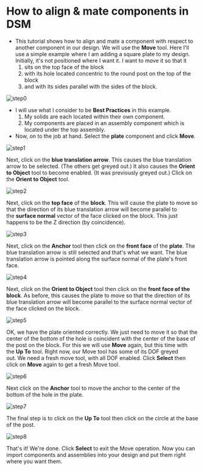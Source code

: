# How to align & mate components in DSM

* This tutorial shows how to align and mate a component with respect to another component in our design. We will use the **Move** tool. Here I'll use a simple example where I am adding a square plate to my design. Initially, it's not positioned where I want it. I want to move it so that it
    1. sits on the top face of the block
    2. with its hole located concentric to the round post on the top of the block
    3. and with its sides parallel with the sides of the block.

![step0](imgs/step0.png)

* I will use what I consider to be **Best Practices** in this example.
    1. My solids are each located within their own component.
    2. My components are placed in an assembly component which is located under the top assembly.
* Now, on to the job at hand. Select the **plate** component and click **Move**.

![step1](imgs/step1.png)

Next, click on the **blue translation arrow**. This causes the blue translation arrow to be selected. (The others get greyed out.) It also causes the **Orient to Object** tool to become enabled. (It was previously greyed out.) Click on the **Orient to Object** tool.

![step2](imgs/step2.png)

Next, click on the **top face** of the **block**. This will cause the plate to move so that the direction of its blue translation arrow will become parallel to the **surface normal** vector of the face clicked on the block. This just happens to be the Z direction (by coincidence).

![step3](imgs/step3.png)

Next, click on the **Anchor** tool then click on the **front face** of the **plate**. The blue translation arrow is still selected and that's what we want. The blue translation arrow is pointed along the surface normal of the plate's front face.

![step4](imgs/step4.png)

Next, click on the **Orient to Object** tool then click on the **front face of the block**. As before, this causes the plate to move so that the direction of its blue translation arrow will become parallel to the surface normal vector of the face clicked on the block.

![step5](imgs/step5.png)

OK, we have the plate oriented correctly. We just need to move it so that the center of the bottom of the hole is coincident with the center of the base of the post on the block. For this we will use **Move** again, but this time with the **Up To** tool. Right now, our Move tool has some of its DOF greyed out. We need a fresh move tool, with all DOF enabled. Click **Select** then click on **Move** again to get a fresh Move tool.

![step6](imgs/step6.png)

Next click on the **Anchor** tool to move the anchor to the center of the bottom of the hole in the plate.

![step7](imgs/step7.png)

The final step is to click on the **Up To** tool then click on the circle at the base of the post.

![step8](imgs/step8.png)

That's it! We're done. Click **Select** to exit the Move operation.
Now you can import components and assemblies into your design and put them right where you want them.

